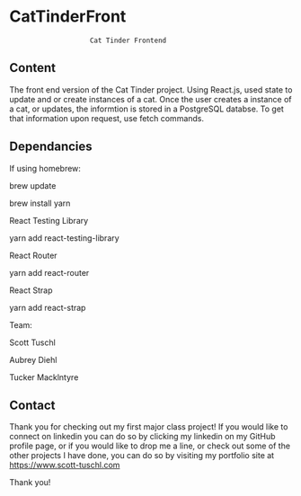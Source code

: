 # CatTinderFront
                        Cat Tinder Frontend

## Content 

The front end version of the Cat Tinder project.  Using React.js, used state to update and or create instances of a cat.  Once the user creates a instance of a cat, or updates, the informtion is stored in a PostgreSQL databse.  To get that information upon request, use fetch commands.  

## Dependancies
If using homebrew:

brew update

brew install yarn 

React Testing Library

yarn add react-testing-library


React Router

yarn add react-router


React Strap

yarn add react-strap


Team:

Scott Tuschl 

Aubrey Diehl

Tucker Macklntyre


## Contact

Thank you for checking out my first major class project!  If you would like to connect on linkedin you can do so by clicking my linkedin on my GitHub profile page, or if you would like to drop me a line, or check out some of the other projects I have done, you can do so by visiting my portfolio site at https://www.scott-tuschl.com

Thank you!
